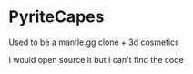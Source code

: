 # PyriteCapes
Used to be a mantle.gg clone + 3d cosmetics

I would open source it but I can't find the code
